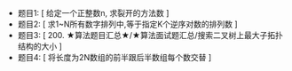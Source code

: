 - 题目1: [ 给定一个正整数n, 求裂开的方法数 ]
- 题目2: [ 求1~N所有数字排列中,等于指定K个逆序对数的排列数 ]
- 题目3: [ 200. ★算法题目汇总★/★算法面试题汇总/搜索二叉树上最大子拓扑结构的大小 ]
- 题目4: [ 将长度为2N数组的前半跟后半数组每个数交替 ]
